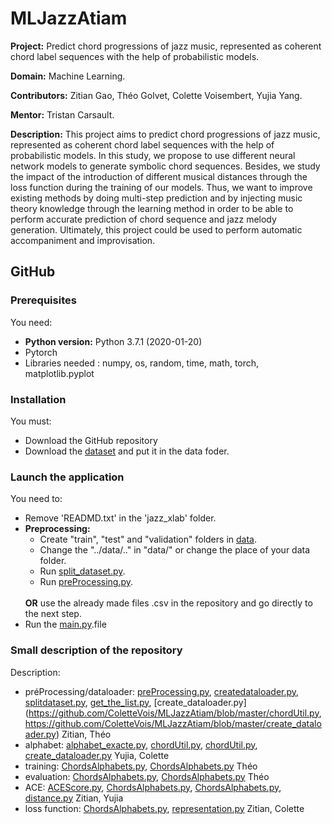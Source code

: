 # MLJazzAtiam

**Project:** Predict chord progressions of jazz music, represented as coherent chord label sequences with the help of probabilistic models.

**Domain:** Machine Learning.

**Contributors:** Zitian Gao, Théo Golvet, Colette Voisembert, Yujia Yang.

**Mentor:** Tristan Carsault.

**Description:** This project aims to predict chord progressions of jazz music, represented as coherent chord label sequences with the help of probabilistic models. In this study, we propose to use different neural network models to generate symbolic chord sequences. Besides, we study the impact of the introduction of different musical distances through the loss function during the training of our models. Thus, we want to improve existing methods by doing multi-step prediction and by injecting music theory knowledge through the learning method in order to be able to perform accurate prediction of chord sequence and jazz melody generation. Ultimately, this project could be used to perform automatic accompaniment and improvisation.

## GitHub

### Prerequisites
You need:
         <ul>
         <li> **Python version:**  Python 3.7.1 (2020-01-20) </li>
         <li> Pytorch </li>
         <li>Libraries needed : numpy, os, random, time, math, torch, matplotlib.pyplot
         </ul>

### Installation
You must:
         <ul>
         <li>Download the GitHub repository</li>
         <li>Download the [dataset](https://github.com/keunwoochoi/lstm_real_book) and put it in the data foder.</li>
         </ul>
         
### Launch the application
You need to:
         <ul>
        <li>Remove 'READMD.txt' in the 'jazz_xlab' folder.
        <li>**Preprocessing:** <ul>
                             <li>Create "train", "test" and "validation" folders in [data](https://github.com/ColetteVois/MLJazzAtiam/tree/master/data).
                             <li>Change the "../data/.." in "data/" or change the place of your data folder.
                             <li>Run [split_dataset.py](https://github.com/ColetteVois/MLJazzAtiam/blob/master/split_dataset.py).
                             <li>Run [preProcessing.py](https://github.com/ColetteVois/MLJazzAtiam/blob/master/preProcessing.py).
                             </ul>   
            **OR** use the already made files .csv in the repository and go directly to the next step.
        <li>Run the [main.py](https://github.com/ColetteVois/MLJazzAtiam/blob/master/main.py).file</li>
        </ul>

  
### Small description of the repository
Description:
        <ul>
        <li>préProcessing/dataloader: [preProcessing.py](https://github.com/ColetteVois/MLJazzAtiam/blob/master/preProcessing.py), [createdataloader.py](https://github.com/ColetteVois/MLJazzAtiam/blob/master/create_dataloader.py), [splitdataset.py](https://github.com/ColetteVois/MLJazzAtiam/blob/master/split_dataset.py), [get_the_list.py](https://github.com/ColetteVois/MLJazzAtiam/blob/master/get_the_list.py), [create_dataloader.py](https://github.com/ColetteVois/MLJazzAtiam/blob/master/chordUtil.py, https://github.com/ColetteVois/MLJazzAtiam/blob/master/create_dataloader.py) Zitian, Théo            
        <li>alphabet: [alphabet_exacte.py](https://github.com/ColetteVois/MLJazzAtiam/blob/master/alphabet_exacte.py), [chordUtil.py](https://github.com/ColetteVois/MLJazzAtiam/blob/master/alphabet_redu.py), [chordUtil.py](https://github.com/ColetteVois/MLJazzAtiam/blob/master/chordUtil.py), [create_dataloader.py](https://github.com/ColetteVois/MLJazzAtiam/blob/master/create_dataloader.py) Yujia, Colette
        <li>training: [ChordsAlphabets.py](https://github.com/ColetteVois/MLJazzAtiam/blob/master/ChordsAlphabets.py), [ChordsAlphabets.py](https://github.com/ColetteVois/MLJazzAtiam/blob/master/ChordsAlphabets.py) Théo                 
        <li>evaluation: [ChordsAlphabets.py](https://github.com/ColetteVois/MLJazzAtiam/blob/master/ChordsAlphabets.py), [ChordsAlphabets.py](https://github.com/ColetteVois/MLJazzAtiam/blob/master/ChordsAlphabets.py) Théo                
        <li>ACE: [ACEScore.py](https://github.com/ColetteVois/MLJazzAtiam/blob/master/ACEScore.py), [ChordsAlphabets.py](https://github.com/ColetteVois/MLJazzAtiam/blob/master/ChordsAlphabets.py), [ChordsAlphabets.py](https://github.com/ColetteVois/MLJazzAtiam/blob/master/ChordsAlphabets.py), [distance.py](https://github.com/ColetteVois/MLJazzAtiam/blob/master/distance.py) Zitian, Yujia
        <li>loss function: [ChordsAlphabets.py](https://github.com/ColetteVois/MLJazzAtiam/blob/master/ChordsAlphabets.py), [representation.py](https://github.com/ColetteVois/MLJazzAtiam/blob/master/representation.py) Zitian, Colette
         </li>
        </ul>

